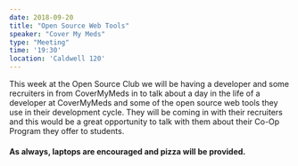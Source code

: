 ```yaml
---
date: 2018-09-20
title: "Open Source Web Tools"
speaker: "Cover My Meds"
type: "Meeting"
time: '19:30'
location: 'Caldwell 120'
---
```


This week at the Open Source Club we will be having a developer and some recruiters in from CoverMyMeds in to talk about a day in the life of a developer at CoverMyMeds and some of the open source web tools they use in their development cycle. They will be coming in with their recruiters and this would be a great opportunity to talk with them about their Co-Op Program they offer to students.

#### As always, laptops are encouraged and pizza will be provided.
